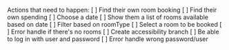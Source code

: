 Actions that need to happen:
[ ] Find their own room booking
[ ] Find their own spending
[ ] Choose a date
[ ] Show them a list of rooms available based on date
[ ] Filter based on roomType
[ ] Select a room to be booked
[ ] Error handle if there's no rooms
[ ] Create accessibility branch
[ ] Be able to log in with user and password
[ ] Error handle wrong password/user